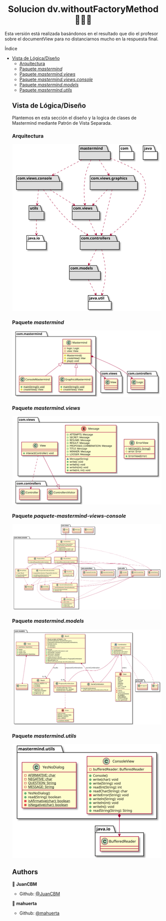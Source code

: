 <h1 align="center">Solucion dv.withoutFactoryMethod   👨🏻‍💻   </h1>

Esta versión está realizada basándonos en el resultado que dio el profesor sobre el documentView para no distanciarnos mucho en la respuesta final.

<div id="toc" class="toc">
<div id="toctitle">Índice</div>
<ul class="sectlevel1">
<li><a href="#vista-de-lógicadiseño">Vista de Lógica/Diseño</a>
<ul class="sectlevel2">
<li><a href="#arquitectura">Arquitectura</a></li>
<li><a href="#paquete-mastermind">Paquete <em>mastermind</em></a></li>
<li><a href="#paquete-mastermind-views">Paquete <em>mastermind.views</em></a></li>
<li><a href="#paquete-mastermind-views-console">Paquete <em>mastermind.views.console</em></a></li>
<li><a href="#paquete-mastermind-models">Paquete <em>mastermind.models</em></a></li>
<li><a href="#paquete-mastermind-utils">Paquete <em>mastermind.utils</em></a></li>
</ul>

<div class="sect1">
<h2 id="vista-de-lógicadiseño">Vista de Lógica/Diseño</h2>
Plantemos en esta sección el diseño y la logica de clases de Mastermind mediante Patrón de Vista Separada.

<h3 id="arquitectura">Arquitectura</h3>

![Arquitectura](docs/images/arquitectura.svg)

<h3 id="paquete-mastermind">Paquete <em>mastermind</em></h3>

![mastermindPackage](docs/images/mastermindPackage.svg)

<h3 id="paquete-mastermind-views">Paquete <em>mastermind.views</em></h3>

![Views](docs/images/mastermindViews.svg)

<h3 id="paquete-mastermind-views-console">Paquete <em>paquete-mastermind-views-console</em></h3>

![Views](docs/images/mastermindViewsConsole.svg)

<h3 id="paquete-mastermind-models">Paquete <em>mastermind.models</em></h3>

![Models](docs/images/mastermindModels.svg)

<h3 id="paquete-mastermind-utils">Paquete <em>mastermind.utils</em></h3>

![Utils](docs/images/mastermindUtils.svg)



## Authors

👤 **JuanCBM**
* Github: [@JuanCBM](https://github.com/JuanCBM)

👤 **mahuerta**
* Github: [@mahuerta](https://github.com/mahuerta)
